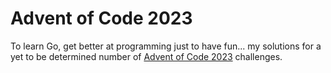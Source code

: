 # Advent of Code 2023

To learn Go, get better at programming just to have fun... my solutions for a yet to be determined number of [Advent of Code 2023](https://adventofcode.com/2023) challenges.
